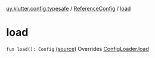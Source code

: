 [uy.klutter.config.typesafe](../index.md) / [ReferenceConfig](index.md) / [load](.)


# load

`fun load(): Config` [(source)](https://github.com/kohesive/klutter/blob/master/config-typesafe-jdk6/src/main/kotlin/uy/klutter/config/typesafe/ConfigLoading.kt#L86)
Overrides [ConfigLoader.load](../-config-loader/load.md)


